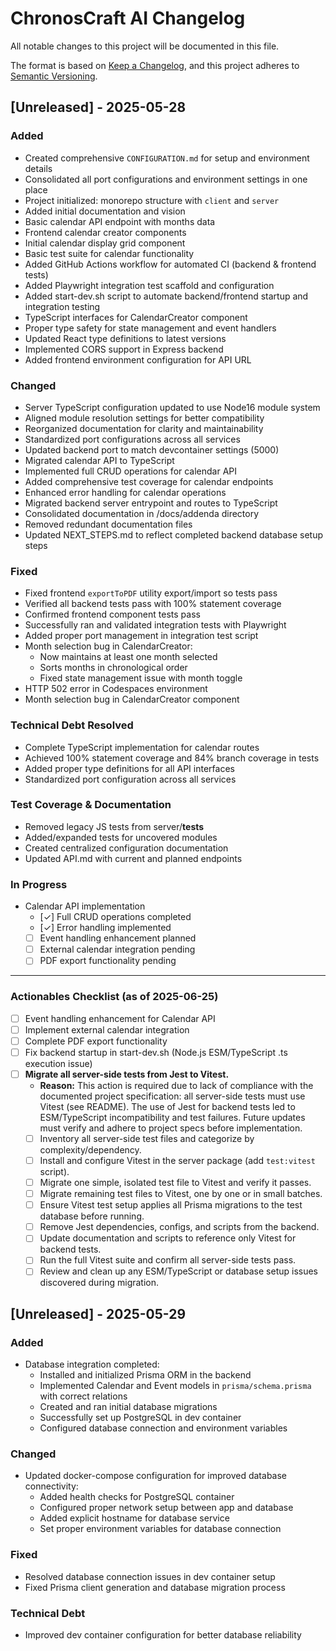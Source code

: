 # ChronosCraft AI Changelog

All notable changes to this project will be documented in this file.

The format is based on [Keep a Changelog](https://keepachangelog.com/en/1.0.0/), and this project adheres to [Semantic Versioning](https://semver.org/spec/v2.0.0.html).

## [Unreleased] - 2025-05-28

### Added

- Created comprehensive `CONFIGURATION.md` for setup and environment details
- Consolidated all port configurations and environment settings in one place
- Project initialized: monorepo structure with `client` and `server`
- Added initial documentation and vision
- Basic calendar API endpoint with months data
- Frontend calendar creator components
- Initial calendar display grid component
- Basic test suite for calendar functionality
- Added GitHub Actions workflow for automated CI (backend & frontend tests)
- Added Playwright integration test scaffold and configuration
- Added start-dev.sh script to automate backend/frontend startup and integration testing
- TypeScript interfaces for CalendarCreator component
- Proper type safety for state management and event handlers
- Updated React type definitions to latest versions
- Implemented CORS support in Express backend
- Added frontend environment configuration for API URL

### Changed

- Server TypeScript configuration updated to use Node16 module system
- Aligned module resolution settings for better compatibility
- Reorganized documentation for clarity and maintainability
- Standardized port configurations across all services
- Updated backend port to match devcontainer settings (5000)
- Migrated calendar API to TypeScript
- Implemented full CRUD operations for calendar API
- Added comprehensive test coverage for calendar endpoints
- Enhanced error handling for calendar operations
- Migrated backend server entrypoint and routes to TypeScript
- Consolidated documentation in /docs/addenda directory
- Removed redundant documentation files
- Updated NEXT_STEPS.md to reflect completed backend database setup steps

### Fixed

- Fixed frontend `exportToPDF` utility export/import so tests pass
- Verified all backend tests pass with 100% statement coverage
- Confirmed frontend component tests pass
- Successfully ran and validated integration tests with Playwright
- Added proper port management in integration test script
- Month selection bug in CalendarCreator:
  - Now maintains at least one month selected
  - Sorts months in chronological order
  - Fixed state management issue with month toggle
- HTTP 502 error in Codespaces environment
- Month selection bug in CalendarCreator component

### Technical Debt Resolved

- Complete TypeScript implementation for calendar routes
- Achieved 100% statement coverage and 84% branch coverage in tests
- Added proper type definitions for all API interfaces
- Standardized port configuration across all services

### Test Coverage & Documentation

- Removed legacy JS tests from server/**tests**
- Added/expanded tests for uncovered modules
- Created centralized configuration documentation
- Updated API.md with current and planned endpoints

### In Progress

- Calendar API implementation
  - [✓] Full CRUD operations completed
  - [✓] Error handling implemented
  - [ ] Event handling enhancement planned
  - [ ] External calendar integration pending
  - [ ] PDF export functionality pending

---

### Actionables Checklist (as of 2025-06-25)

- [ ] Event handling enhancement for Calendar API
- [ ] Implement external calendar integration
- [ ] Complete PDF export functionality
- [ ] Fix backend startup in start-dev.sh (Node.js ESM/TypeScript .ts execution issue)
- [ ] **Migrate all server-side tests from Jest to Vitest.**
  - **Reason:** This action is required due to lack of compliance with the documented project specification: all server-side tests must use Vitest (see README). The use of Jest for backend tests led to ESM/TypeScript incompatibility and test failures. Future updates must verify and adhere to project specs before implementation.
  - [ ] Inventory all server-side test files and categorize by complexity/dependency.
  - [ ] Install and configure Vitest in the server package (add `test:vitest` script).
  - [ ] Migrate one simple, isolated test file to Vitest and verify it passes.
  - [ ] Migrate remaining test files to Vitest, one by one or in small batches.
  - [ ] Ensure Vitest test setup applies all Prisma migrations to the test database before running.
  - [ ] Remove Jest dependencies, configs, and scripts from the backend.
  - [ ] Update documentation and scripts to reference only Vitest for backend tests.
  - [ ] Run the full Vitest suite and confirm all server-side tests pass.
  - [ ] Review and clean up any ESM/TypeScript or database setup issues discovered during migration.

## [Unreleased] - 2025-05-29

### Added

- Database integration completed:
  - Installed and initialized Prisma ORM in the backend
  - Implemented Calendar and Event models in `prisma/schema.prisma` with correct relations
  - Created and ran initial database migrations
  - Successfully set up PostgreSQL in dev container
  - Configured database connection and environment variables

### Changed

- Updated docker-compose configuration for improved database connectivity:
  - Added health checks for PostgreSQL container
  - Configured proper network setup between app and database
  - Added explicit hostname for database service
  - Set proper environment variables for database connection

### Fixed

- Resolved database connection issues in dev container setup
- Fixed Prisma client generation and database migration process

### Technical Debt

- Improved dev container configuration for better database reliability
